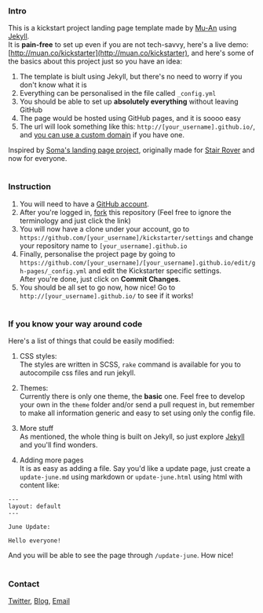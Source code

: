 ### Intro

This is a kickstart project landing page template made by [Mu-An](https://twitter.com/muanchiou) using [Jekyll](http://jekyllrb.com).<br />
It is **pain-free** to set up even if you are not tech-savvy, here's a live demo: [http://muan.co/kickstarter](http://muan.co/kickstarter), and here's some of the basics about this project just so you have an idea:

1. The template is biult using Jekyll, but there's no need to worry if you don't know what it is
2. Everything can be personalised in the file called `_config.yml`
3. You should be able to set up **absolutely everything** without leaving GitHub
4. The page would be hosted using GitHub pages, and it is soooo easy
5. The url will look something like this: `http://[your_username].github.io/`, and [you can use a custom domain](https://help.github.com/articles/setting-up-a-custom-domain-with-pages) if you have one.

Inspired by [Soma's landing page project](https://github.com/somawater/kickstarter), originally made for [Stair Rover](http://www.stair-rover.com) and now for everyone.

#

### Instruction

1. You will need to have a [GitHub account](https://github.com/signup/free).
2. After you're logged in, [fork](https://github.com/muan/kickstarter/fork) this repository (Feel free to ignore the terminology and just click the link)
3. You will now have a clone under your account, go to `https://github.com/[your_username]/kickstarter/settings` and change your repository name to `[your_username].github.io`
4. Finally, personalise the project page by going to `https://github.com/[your_username]/[your_username].github.io/edit/gh-pages/_config.yml` and edit the Kickstarter specific settings. <br />After you're done, just click on **Commit Changes**.
5. You should be all set to go now, how nice! Go to `http://[your_username].github.io/` to see if it works!

#

### If you know your way around code

Here's a list of things that could be easily modified:

1. CSS styles:<br/>
  The styles are written in SCSS, `rake` command is available for you to autocompile css files and run jekyll.

2. Themes:<br />
  Currently there is only one theme, the **basic** one. Feel free to develop your own in the `theme` folder and/or send a pull request in, but remember to make all information generic and easy to set using only the config file.

3. More stuff<br />
  As mentioned, the whole thing is built on Jekyll, so just explore [Jekyll](http://jekyllrb.com) and you'll find wonders.

4. Adding more pages<br />
  It is as easy as adding a file. Say you'd like a update page, just create a `update-june.md` using markdown or `update-june.html` using html with content like:
  ```
  ---
  layout: default
  ---

  June Update:

  Hello everyone!
  ```

  And you will be able to see the page through `/update-june`. How nice!

#

### Contact

[Twitter](https://twitter.com/muanchiou), [Blog](http://muan.co), [Email](mailto:hi@muan.co)